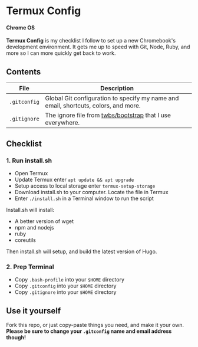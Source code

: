 # Termux Config
#### Chrome OS

**Termux Config** is my checklist I follow to set up a new Chromebook's development environment. It gets me up to speed with Git, Node, Ruby, and more so I can more quickly get back to work.

## Contents

| File | Description |
| --- | --- |
| `.gitconfig` | Global Git configuration to specify my name and email, shortcuts, colors, and more. |
| `.gitignore` | The ignore file from [twbs/bootstrap](https://github.com/twbs/bootstrap) that I use everywhere. |

## Checklist

### 1. Run install.sh

- Open Termux
- Update Termux enter `apt update && apt upgrade`
- Setup access to local storage enter `termux-setup-storage`
- Download install.sh to your computer. Locate the file in Termux
- Enter `./install.sh` in a Terminal window to run the script

Install.sh will install:
- A better version of wget
- npm and nodejs
- ruby
- coreutils

Then install.sh will setup, and build the latest version of Hugo.

### 2. Prep Terminal

- Copy `.bash-profile` into your `$HOME` directory
- Copy `.gitconfig` into your `$HOME` directory
- Copy `.gitignore` into your `$HOME` directory

## Use it yourself

Fork this repo, or just copy-paste things you need, and make it your own. **Please be sure to change your `.gitconfig` name and email address though!**

